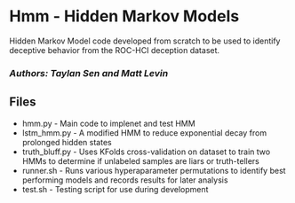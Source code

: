 # Hmm - Hidden Markov Models

Hidden Markov Model code developed from scratch to be used to identify deceptive behavior from the ROC-HCI deception dataset. 

### *Authors: Taylan Sen and Matt Levin*


## Files
* hmm.py - Main code to implenet and test HMM
* lstm_hmm.py - A modified HMM to reduce exponential decay from prolonged hidden states
* truth_bluff.py - Uses KFolds cross-validation on dataset to train two HMMs to determine if unlabeled samples are liars or truth-tellers
* runner.sh - Runs various hyperaparameter permutations to identify best performing models and records results for later analysis
* test.sh - Testing script for use during development
